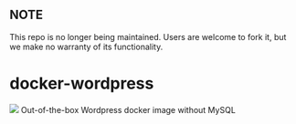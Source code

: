 ## NOTE

This repo is no longer being maintained. Users are welcome to fork it, but we make no warranty of its functionality.

docker-wordpress
================
[![](https://badge.imagelayers.io/centurylink/wordpress.svg)](https://imagelayers.io/?images=centurylink/wordpress:latest 'Get your own badge on imagelayers.io')
Out-of-the-box Wordpress docker image without MySQL 
